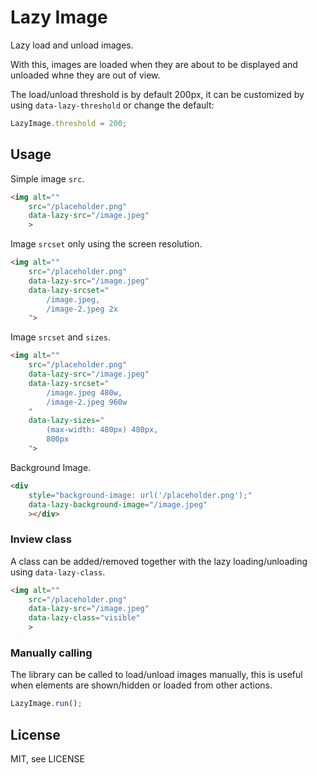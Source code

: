 # Lazy Image

Lazy load and unload images.

With this, images are loaded when they are about to 
be displayed and unloaded whne they are out of view.

The load/unload threshold is by default 200px, it
can be customized by using `data-lazy-threshold` or
change the default:

```js
LazyImage.threshold = 200;
```

## Usage

Simple image `src`.

```html
<img alt=""
    src="/placeholder.png"
    data-lazy-src="/image.jpeg"
    >
```

Image `srcset` only using the screen resolution.

```html
<img alt=""
    src="/placeholder.png"
    data-lazy-src="/image.jpeg"
    data-lazy-srcset="
        /image.jpeg,
        /image-2.jpeg 2x
    ">
```

Image `srcset` and `sizes`.

```html
<img alt=""
    src="/placeholder.png"
    data-lazy-src="/image.jpeg"
    data-lazy-srcset="
        /image.jpeg 480w,
        /image-2.jpeg 960w
    "
    data-lazy-sizes="
        (max-width: 480px) 480px,
        800px
    ">
```

Background Image.

```html
<div
    style="background-image: url('/placeholder.png');"
    data-lazy-background-image="/image.jpeg"
    ></div>
```

### Inview class

A class can be added/removed together with the 
lazy loading/unloading using `data-lazy-class`.

```html
<img alt=""
    src="/placeholder.png"
    data-lazy-src="/image.jpeg"
    data-lazy-class="visible"
    >
```

### Manually calling

The library can be called to load/unload images manually,
this is useful when elements are shown/hidden or loaded
from other actions.

```js
LazyImage.run();
```

## License

MIT, see LICENSE

